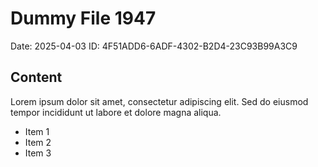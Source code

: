 # Dummy File 1947

Date: 2025-04-03
ID: 4F51ADD6-6ADF-4302-B2D4-23C93B99A3C9

## Content

Lorem ipsum dolor sit amet, consectetur adipiscing elit.
Sed do eiusmod tempor incididunt ut labore et dolore magna aliqua.

* Item 1
* Item 2
* Item 3

